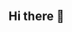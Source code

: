 ## Hi there 👋

<!--
**Mine24112002/Mine24112002** is a ✨ _special_ ✨ repository because its `README.md` (this file) appears on your GitHub profile.

Here are some ideas to get you started:

- 🔭 I’m currently working on UST ...
- 🌱 I’m currently learning java progrmming...
- 👯 I’m looking to collaborate on ...
- 🤔 I’m looking for help with ...
- 💬 Ask me about doubts in github...
- 📫 How to reach me: @the given mail id...
- 😄 Pronouns: ...
- ⚡ Fun fact: ...
-->
